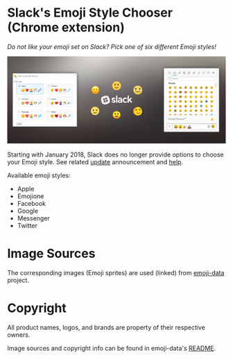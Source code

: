 # Slack's Emoji Style Chooser (Chrome extension)
_Do not like your emoji set on Slack? Pick one of six different Emoji styles!_

<p align="center">
    <img src="resources/tile-marque.png" alt="Slack's Emoji Style Chooser"> 
</p>

Starting with January 2018, Slack does no longer provide options to choose your Emoji style. See related 
[update](https://get.slack.help/hc/en-us/articles/115004846068-Slack-updates-and-changes#january-2018) announcement and
[help](https://get.slack.help/hc/en-us/articles/202931348-Emoji-and-emoticons#change-your-emoji-display).

Available emoji styles:
* Apple
* Emojione
* Facebook
* Google
* Messenger
* Twitter

# Image Sources
The corresponding images (Emoji sprites) are used (linked) from [emoji-data](https://github.com/iamcal/emoji-data) project.

# Copyright
All product names, logos, and brands are property of their respective owners.

Image sources and copyright info can be found in emoji-data's [README](https://github.com/iamcal/emoji-data#image-sources).
